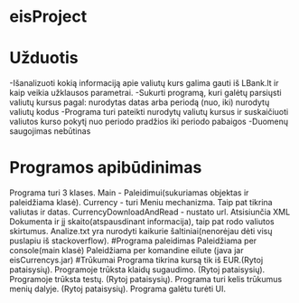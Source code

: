 # eisProject
# Užduotis
-Išanalizuoti kokią informaciją apie valiutų kurs galima gauti iš LBank.lt ir kaip veikia
užklausos parametrai.
-Sukurti programą, kuri galėtų parsiųsti valiutų kursus pagal:
nurodytas datas arba periodą (nuo, iki)
nurodytų valiutų kodus
-Programa turi pateikti nurodytų valiutų kursus ir suskaičiuoti valiutos kurso pokytį nuo
periodo pradžios iki periodo pabaigos
-Duomenų saugojimas nebūtinas
# Programos apibūdinimas
Programa turi 3 klases. 
Main - Paleidimui(sukuriamas objektas ir paleidžiama klasė). 
Currency - turi Meniu mechanizma. Taip pat tikrina valiutas ir datas.
CurrencyDownloadAndRead - nustato url. Atsisiunčia XML Dokumenta ir jį skaito(atspausdinant informacija), taip pat rodo valiutos skirtumus.
Analize.txt yra nurodyti kaikurie šaltiniai(nenorėjau dėti visų puslapiu iš stackoverflow).
#Programa paleidimas
Paleidžiama per console(main klasė)
Paleidžiama per komandine eilute (java jar eisCurrencys.jar)
#Trūkumai
Programa tikrina kursą tik iš EUR.(Rytoj pataisysių).
Programoje trūksta klaidų sugaudimo. (Rytoj pataisysių).
Programoje trūksta testų. (Rytoj pataisysių).
Programa turi kelis trūkumus menių dalyje. (Rytoj pataisysių).
Programa galėtu turėti UI.

